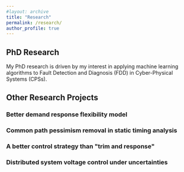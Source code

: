 ```yaml
---
#layout: archive
title: "Research"
permalink: /research/
author_profile: true
---
```


## PhD Research

My PhD research is driven by my interest in applying machine learning algorithms to Fault Detection and Diagnosis (FDD) in Cyber-Physical Systems (CPSs).

## Other Research Projects

### Better demand response flexibility model 

### Common path pessimism removal in static timing analysis

### A better control strategy than "trim and response"

### Distributed system voltage control under uncertainties